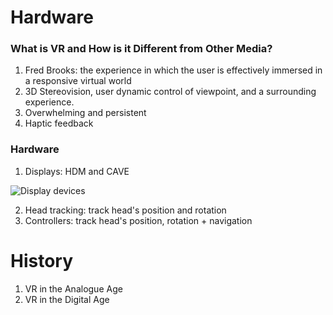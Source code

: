 # Hardware
### What is VR and How is it Different from Other Media?
1. Fred Brooks: the experience in which the user is effectively immersed in a responsive virtual world
2. 3D Stereovision, user dynamic control of viewpoint, and a surrounding experience.
3. Overwhelming and persistent
4. Haptic feedback

### Hardware
1. Displays: HDM and CAVE

![Display devices](https://slidetodoc.com/presentation_image/63adee7aaa9fdd9056a3903de21fde66/image-22.jpg)

2. Head tracking: track head's position and rotation
3. Controllers: track head's position, rotation + navigation

# History
1. VR in the Analogue Age
2. VR in the Digital Age
